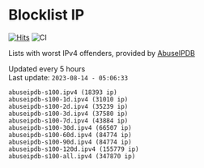 # Blocklist IP

[![Hits](https://hits.seeyoufarm.com/api/count/incr/badge.svg?url=https%3A%2F%2Fgithub.com%2Fborestad%2Fblocklist-ip%2F&count_bg=%2379C83D&title_bg=%23555555&icon=&icon_color=%23E7E7E7&title=hits&edge_flat=false)](https://hits.seeyoufarm.com)  ![CI](https://img.shields.io/github/workflow/status/borestad/blocklist-ip/CI?style=flat-square)

Lists with worst IPv4 offenders, provided by [AbuseIPDB](https://www.abuseipdb.com/)

<!-- FOOTER-PLACEHOLDER -->
Updated every 5 hours<br>
Last update: `2023-08-14 - 05:06:33`
```
abuseipdb-s100.ipv4 (18393 ip)
abuseipdb-s100-1d.ipv4 (31010 ip)
abuseipdb-s100-2d.ipv4 (35239 ip)
abuseipdb-s100-3d.ipv4 (37580 ip)
abuseipdb-s100-7d.ipv4 (43884 ip)
abuseipdb-s100-30d.ipv4 (66507 ip)
abuseipdb-s100-60d.ipv4 (84774 ip)
abuseipdb-s100-90d.ipv4 (84774 ip)
abuseipdb-s100-120d.ipv4 (155779 ip)
abuseipdb-s100-all.ipv4 (347870 ip)
```
